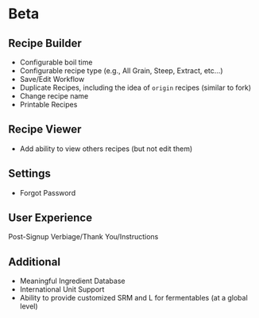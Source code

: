 Beta
====

Recipe Builder
--------------
* Configurable boil time
* Configurable recipe type (e.g., All Grain, Steep, Extract, etc...)
* Save/Edit Workflow
* Duplicate Recipes, including the idea of `origin` recipes (similar to fork)
* Change recipe name
* Printable Recipes

Recipe Viewer
-------------
* Add ability to view others recipes (but not edit them)

Settings
--------
* Forgot Password

User Experience
---------------
Post-Signup Verbiage/Thank You/Instructions

Additional
----------
* Meaningful Ingredient Database
* International Unit Support
* Ability to provide customized SRM and L for fermentables (at a global level)

